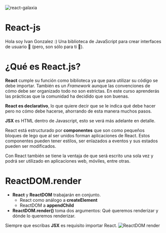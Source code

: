![react-galaxia](https://user-images.githubusercontent.com/60527338/123009222-288c9880-d371-11eb-8249-d2633b1b07de.png)
# React-js 
Hola soy Ivan Gonzalez :) Una biblioteca de JavaScript para crear interfaces de usuario 🚀 (pero, son sólo para ti 🤫).

# ¿Qué es React.js? 
**React** cumple su función como biblioteca ya que para utilizar su código se debe importar. También es un *Framework* aunque las convenciones de cómo debe ser organizado todo no son estrictas.
En este curso aprenderás las prácticas que la comunidad ha decidido que son buenas.

**React es declarativo**, lo que quiere decir que se le indica qué debe hacer pero no cómo debe hacerse, ahorrando de esta manera muchos pasos.

**JSX** es HTML dentro de Javascript, esto se verá más adelante en detalle.

React está estructurado por **componentes** que son como pequeños bloques de lego que al ser unidos forman aplicaciones de React. Estos componentes pueden tener estilos, ser enlazados a eventos y sus estados pueden ser modificados.

Con React también se tiene la ventaja de que será escrito una sola vez y podrá ser utilizado en aplicaciones web, móviles, entre otras.

# ReactDOM.render 
* **React** y **ReactDOM** trabajarán en conjunto.
  * React como análogo a **createElement**
  * ReactDOM a **appendChild**
* **ReactDOM.render()** toma dos argumentos: Qué queremos renderizar y dónde lo queremos renderizar.

Siempre que escribas **JSX** es requisito importar React.
![ReactDOM render](https://user-images.githubusercontent.com/60527338/123010298-30e5d300-d373-11eb-9527-534005b7c595.jpg)

